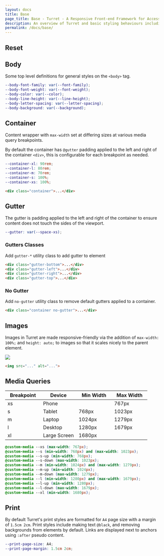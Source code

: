 ```yaml
---
layout: docs
title: Base
page_title: Base - Turret - A Responsive Front-end Framework for Accessible and Semantic Websites
description: An overview of Turret and basic styling behaviours including global variables, fonts, color palettes, and media queries.
permalink: /docs/base/
---
```


## Reset



## Body

Some top level definitions for general styles on the `<body>` tag.

```scss
--body-font-family: var(--font-family);
--body-font-weight: var(--font-weight);
--body-color: var(--color);
--body-line-height: var(--line-height);
--body-letter-spacing: var(--letter-spacing);
--body-background: var(--background);
```

## Container

Content wrapper with `max-width` set at differing sizes at various media query breakpoints.

By default the container has `@gutter` padding applied to the left and right of the container `<div>`, this is configurable for each breakpoint as needed.

```scss
--container-xl: 90rem;
--container-l: 80rem;
--container-m: 70rem;
--container-s: 100%;
--container-xs: 100%;
```

```html
<div class="container">...</div>
```

## Gutter

The gutter is padding applied to the left and right of the container to ensure content does not touch the sides of the viewport.

```scss
--gutter: var(--space-xs);
```

### Gutters Classes

Add `gutter-*` utility class to add gutter to element

```html
<div class="gutter-bottom">...</div>
<div class="gutter-left">...</div>
<div class="gutter-right">...</div>
<div class="gutter-top">...</div>
```

### No Gutter

Add `no-gutter` utility class to remove default gutters applied to a container.

```html
<div class="container no-gutter">...</div>
```

## Images

Images in Turret are made responsive-friendly via the addition of `max-width: 100%;` and `height: auto;` to images so that it scales nicely to the parent element.

<img src="{{ site.baseurl }}/assets/images/photo.svg">

```html
<img src="..." alt="...">
```

## Media Queries

<div class="table-responsive">
  <table>
    <thead>
      <tr>
        <th width="25%">Breakpoint</th>
        <th width="25%">Device</th>
        <th width="25%">Min Width</th>
        <th width="25%">Max Width</th>
      </tr>
    </thead>
    <tbody>
      <tr>
        <td>xs</td>
        <td>Phone</td>
        <td class="is-null"></td>
        <td>767px</td>
      </tr>
      <tr>
        <td>s</td>
        <td>Tablet</td>
        <td>768px</td>
        <td>1023px</td>
      </tr>
      <tr>
        <td>m</td>
        <td>Laptop</td>
        <td>1024px</td>
        <td>1279px</td>
      </tr>
      <tr>
        <td>l</td>
        <td>Desktop</td>
        <td>1280px</td>
        <td>1679px</td>
      </tr>
      <tr>
        <td>xl</td>
        <td>Large Screen</td>
        <td>1680px</td>
        <td class="is-null"></td>
      </tr>
    </tbody>
  </table>
</div>

```scss
@custom-media --xs (max-width: 767px);
@custom-media --s (min-width: 768px) and (max-width: 1023px);
@custom-media --s-up (min-width: 768px);
@custom-media --s-down (max-width: 1023px);
@custom-media --m (min-width: 1024px) and (max-width: 1279px);
@custom-media --m-up (min-width: 1024px);
@custom-media --m-down (max-width: 1279px);
@custom-media --l (min-width: 1280px) and (max-width: 1679px);
@custom-media --l-up (min-width: 1280px);
@custom-media --l-down (max-width: 1679px);
@custom-media --xl (min-width: 1680px);
```

## Print

By default Turret's print styles are formatted for `A4` page size with a margin of `1.5cm 2cm`. Print styles include making text `@black`, and removing backgrounds from elements by default. Links are displayed next to anchors using `:after` pseudo content.

```scss
--print-page-size: A4;
--print-page-margin: 1.5cm 2cm;
```
